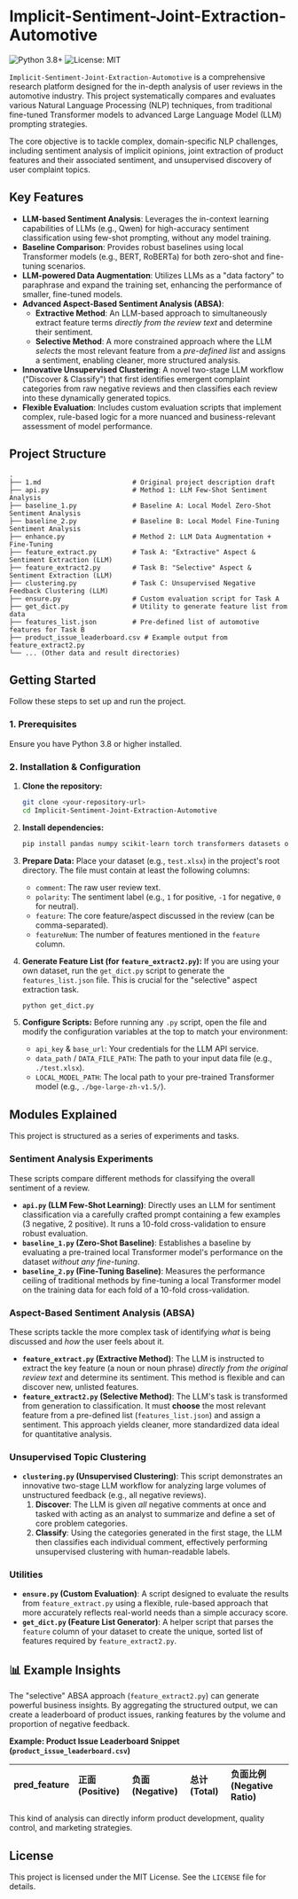 # Implicit-Sentiment-Joint-Extraction-Automotive

![Python 3.8+](https://img.shields.io/badge/python-3.8+-blue.svg)
![License: MIT](https://img.shields.io/badge/License-MIT-yellow.svg)

`Implicit-Sentiment-Joint-Extraction-Automotive` is a comprehensive research platform designed for the in-depth analysis of user reviews in the automotive industry. This project systematically compares and evaluates various Natural Language Processing (NLP) techniques, from traditional fine-tuned Transformer models to advanced Large Language Model (LLM) prompting strategies.

The core objective is to tackle complex, domain-specific NLP challenges, including sentiment analysis of implicit opinions, joint extraction of product features and their associated sentiment, and unsupervised discovery of user complaint topics.

## Key Features

*   **LLM-based Sentiment Analysis**: Leverages the in-context learning capabilities of LLMs (e.g., Qwen) for high-accuracy sentiment classification using few-shot prompting, without any model training.
*   **Baseline Comparison**: Provides robust baselines using local Transformer models (e.g., BERT, RoBERTa) for both zero-shot and fine-tuning scenarios.
*   **LLM-powered Data Augmentation**: Utilizes LLMs as a "data factory" to paraphrase and expand the training set, enhancing the performance of smaller, fine-tuned models.
*   **Advanced Aspect-Based Sentiment Analysis (ABSA)**:
    *   **Extractive Method**: An LLM-based approach to simultaneously extract feature terms *directly from the review text* and determine their sentiment.
    *   **Selective Method**: A more constrained approach where the LLM *selects* the most relevant feature from a *pre-defined list* and assigns a sentiment, enabling cleaner, more structured analysis.
*   **Innovative Unsupervised Clustering**: A novel two-stage LLM workflow ("Discover & Classify") that first identifies emergent complaint categories from raw negative reviews and then classifies each review into these dynamically generated topics.
*   **Flexible Evaluation**: Includes custom evaluation scripts that implement complex, rule-based logic for a more nuanced and business-relevant assessment of model performance.

## Project Structure

```
.
├── 1.md                       # Original project description draft
├── api.py                     # Method 1: LLM Few-Shot Sentiment Analysis
├── baseline_1.py              # Baseline A: Local Model Zero-Shot Sentiment Analysis
├── baseline_2.py              # Baseline B: Local Model Fine-Tuning Sentiment Analysis
├── enhance.py                 # Method 2: LLM Data Augmentation + Fine-Tuning
├── feature_extract.py         # Task A: "Extractive" Aspect & Sentiment Extraction (LLM)
├── feature_extract2.py        # Task B: "Selective" Aspect & Sentiment Extraction (LLM)
├── clustering.py              # Task C: Unsupervised Negative Feedback Clustering (LLM)
├── ensure.py                  # Custom evaluation script for Task A
├── get_dict.py                # Utility to generate feature list from data
├── features_list.json         # Pre-defined list of automotive features for Task B
├── product_issue_leaderboard.csv # Example output from feature_extract2.py
└── ... (Other data and result directories)
```

## Getting Started

Follow these steps to set up and run the project.

### 1. Prerequisites

Ensure you have Python 3.8 or higher installed.

### 2. Installation & Configuration

1.  **Clone the repository:**
    ```bash
    git clone <your-repository-url>
    cd Implicit-Sentiment-Joint-Extraction-Automotive
    ```

2.  **Install dependencies:**
    ```bash
    pip install pandas numpy scikit-learn torch transformers datasets openai sentence-transformers tqdm
    ```

3.  **Prepare Data:**
    Place your dataset (e.g., `test.xlsx`) in the project's root directory. The file must contain at least the following columns:
    *   `comment`: The raw user review text.
    *   `polarity`: The sentiment label (e.g., `1` for positive, `-1` for negative, `0` for neutral).
    *   `feature`: The core feature/aspect discussed in the review (can be comma-separated).
    *   `featureNum`: The number of features mentioned in the `feature` column.

4.  **Generate Feature List (for `feature_extract2.py`):**
    If you are using your own dataset, run the `get_dict.py` script to generate the `features_list.json` file. This is crucial for the "selective" aspect extraction task.
    ```bash
    python get_dict.py
    ```

5.  **Configure Scripts:**
    Before running any `.py` script, open the file and modify the configuration variables at the top to match your environment:
    *   `api_key` & `base_url`: Your credentials for the LLM API service.
    *   `data_path` / `DATA_FILE_PATH`: The path to your input data file (e.g., `./test.xlsx`).
    *   `LOCAL_MODEL_PATH`: The local path to your pre-trained Transformer model (e.g., `./bge-large-zh-v1.5/`).

## Modules Explained

This project is structured as a series of experiments and tasks.

### Sentiment Analysis Experiments

These scripts compare different methods for classifying the overall sentiment of a review.

*   **`api.py` (LLM Few-Shot Learning)**: Directly uses an LLM for sentiment classification via a carefully crafted prompt containing a few examples (3 negative, 2 positive). It runs a 10-fold cross-validation to ensure robust evaluation.
*   **`baseline_1.py` (Zero-Shot Baseline)**: Establishes a baseline by evaluating a pre-trained local Transformer model's performance on the dataset *without any fine-tuning*.
*   **`baseline_2.py` (Fine-Tuning Baseline)**: Measures the performance ceiling of traditional methods by fine-tuning a local Transformer model on the training data for each fold of a 10-fold cross-validation.


### Aspect-Based Sentiment Analysis (ABSA)

These scripts tackle the more complex task of identifying *what* is being discussed and *how* the user feels about it.

*   **`feature_extract.py` (Extractive Method)**: The LLM is instructed to extract the key feature (a noun or noun phrase) *directly from the original review text* and determine its sentiment. This method is flexible and can discover new, unlisted features.
*   **`feature_extract2.py` (Selective Method)**: The LLM's task is transformed from generation to classification. It must **choose** the most relevant feature from a pre-defined list (`features_list.json`) and assign a sentiment. This approach yields cleaner, more standardized data ideal for quantitative analysis.

### Unsupervised Topic Clustering

*   **`clustering.py` (Unsupervised Clustering)**: This script demonstrates an innovative two-stage LLM workflow for analyzing large volumes of unstructured feedback (e.g., all negative reviews).
    1.  **Discover**: The LLM is given *all* negative comments at once and tasked with acting as an analyst to summarize and define a set of core problem categories.
    2.  **Classify**: Using the categories generated in the first stage, the LLM then classifies each individual comment, effectively performing unsupervised clustering with human-readable labels.

### Utilities

*   **`ensure.py` (Custom Evaluation)**: A script designed to evaluate the results from `feature_extract.py` using a flexible, rule-based approach that more accurately reflects real-world needs than a simple accuracy score.
*   **`get_dict.py` (Feature List Generator)**: A helper script that parses the `feature` column of your dataset to create the unique, sorted list of features required by `feature_extract2.py`.

## 📊 Example Insights

The "selective" ABSA approach (`feature_extract2.py`) can generate powerful business insights. By aggregating the structured output, we can create a leaderboard of product issues, ranking features by the volume and proportion of negative feedback.

**Example: Product Issue Leaderboard Snippet (`product_issue_leaderboard.csv`)**

| pred_feature | 正面 (Positive) | 负面 (Negative) | 总计 (Total) | 负面比例 (Negative Ratio) |
| :----------- | :-------------- | :-------------- | :----------- | :------------------------ |


This kind of analysis can directly inform product development, quality control, and marketing strategies.

## License

This project is licensed under the MIT License. See the `LICENSE` file for details.
